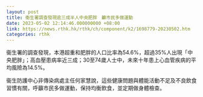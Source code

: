 ```yaml
---
layout: post
title: 衞生署調查發現逾三成半人中央肥胖　籲市民多做運動
date: 2023-05-02 12:14:46.000000000 +08:00
link: https://news.rthk.hk/rthk/ch/component/k2/1698779-20230502.htm
categories: rthk
---
```


衞生署的調查發現，本港超重和肥胖的人口比率為54.6%，超過35%人出現「中央肥胖」；高血壓患病率近三成；30至74歲人士中，未來十年患上心血管疾病的平均風險為14.5%。

衞生防護中心非傳染病處主任何家慧說，這些健康問題與體能活動不足及不良飲食習慣有關，呼籲市民多做運動，保持均衡飲食，並定期做身體檢查。

